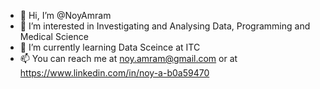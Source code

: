 - 👋 Hi, I’m @NoyAmram
- 👀 I’m interested in Investigating and Analysing Data, Programming and Medical Science
- 🌱 I’m currently learning Data Sceince at ITC
- 📫 You can reach me at noy.amram@gmail.com or at https://www.linkedin.com/in/noy-a-b0a59470

<!---
NoyAmram/NoyAmram is a ✨ special ✨ repository because its `README.md` (this file) appears on your GitHub profile.
You can click the Preview link to take a look at your changes.
--->
